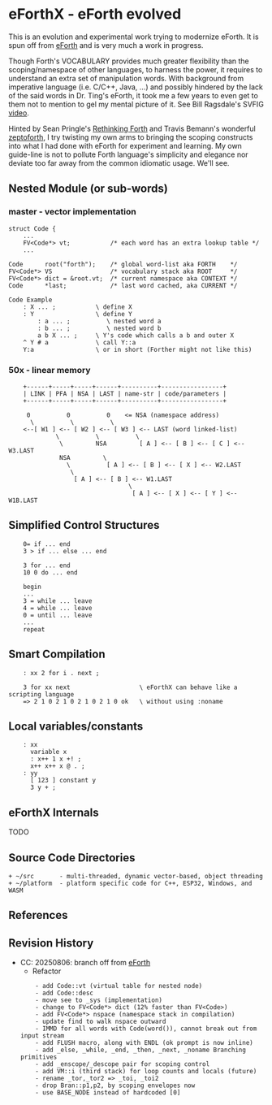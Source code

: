 # eForthX - eForth evolved

This is an evolution and experimental work trying to modernize eForth. It is spun off from [eForth](https://github.com/chochain/eforth) and is very much a work in progress.

Though Forth's VOCABULARY provides much greater flexibility than the scoping/namespace of other languages, to harness the power, it requires to understand an extra set of manipulation words. With background from imperative language (i.e. C/C++, Java, ...) and possibly hindered by the lack of the said words in Dr. Ting's eForth, it took me a few years to even get to them not to mention to gel my mental picture of it. See Bill Ragsdale's SVFIG [video](https://www.youtube.com/watch?v=wjppiefvc_U).

Hinted by Sean Pringle's [Rethinking Forth](https://github.com/seanpringle/reforth) and Travis Bemann's wonderful [zeptoforth](https://github.com/tabemann/zeptoforth), I try twisting my own arms to bringing the scoping constructs into what I had done with eForth for experiment and learning. My own guide-line is not to pollute Forth language's simplicity and elegance nor deviate too far away from the common idiomatic usage. We'll see.

## Nested Module (or sub-words)
### master - vector implementation
```
struct Code {
    ...
    FV<Code*> vt;           /* each word has an extra lookup table */
    ...

Code      root("forth");    /* global word-list aka FORTH    */
FV<Code*> VS                /* vocabulary stack aka ROOT     */
FV<Code*> dict = &root.vt;  /* current namespace aka CONTEXT */
Code      *last;            /* last word cached, aka CURRENT */ 

Code Example
    : X ... ;           \ define X
    : Y                 \ define Y
        : a ... ;          \ nested word a
        : b ... ;          \ nested word b
        a b X ... ;     \ Y's code which calls a b and outer X
    ^ Y # a             \ call Y::a
    Y:a                 \ or in short (Forther might not like this)
```

### 50x - linear memory
```
    +------+-----+-----+------+----------+-----------------+
    | LINK | PFA | NSA | LAST | name-str | code/parameters |
    +------+-----+-----+------+----------+-----------------+

     0          0          0    <= NSA (namespace address)
      \          \          \
    <--[ W1 ] <-- [ W2 ] <-- [ W3 ] <-- LAST (word linked-list)
             \          \          \
              \         NSA         [ A ] <-- [ B ] <-- [ C ] <-- W3.LAST
              NSA         \
                \          [ A ] <-- [ B ] <-- [ X ] <-- W2.LAST
                 \
                  [ A ] <-- [ B ] <-- W1.LAST
                                 \
                                  [ A ] <-- [ X ] <-- [ Y ] <-- W1B.LAST
```

## Simplified Control Structures
```
    0= if ... end
    3 > if ... else ... end
    
    3 for ... end
    10 0 do ... end
    
    begin
    ...
    3 = while ... leave
    4 = while ... leave
    0 = until ... leave
    ...
    repeat
```   
## Smart Compilation
```
    : xx 2 for i . next ;
    
    3 for xx next                   \ eForthX can behave like a scripting language
    => 2 1 0 2 1 0 2 1 0 2 1 0 ok   \ without using :noname
```

## Local variables/constants
```
    : xx
      variable x
      : x++ 1 x +! ;
      x++ x++ x @ . ;
    : yy
      [ 123 ] constant y
      3 y + ;
```      
   
## eForthX Internals
   TODO
   
## Source Code Directories

    + ~/src       - multi-threaded, dynamic vector-based, object threading
    + ~/platform  - platform specific code for C++, ESP32, Windows, and WASM

## References

## Revision History

* CC: 20250806: branch off from [eForth](https://github.com/chochain/eforth)
    + Refactor
    ```
        - add Code::vt (virtual table for nested node)
        - add Code::desc
        - move see to _sys (implementation)
        - change to FV<Code*> dict (12% faster than FV<Code>)
        - add FV<Code*> nspace (namespace stack in compilation)
        - update find to walk nspace outward
        - IMMD for all words with Code(word()), cannot break out from input stream
        - add FLUSH macro, along with ENDL (ok prompt is now inline)
        - add _else, _while, _end, _then, _next, _noname Branching primitives
        - add _enscope/_descope pair for scoping control
        - add VM::i (third stack) for loop counts and locals (future)
        - rename _tor,_tor2 => _toi, _toi2
        - drop Bran::p1,p2, by scoping envelopes now
        - use BASE_NODE instead of hardcoded [0]
    ```
